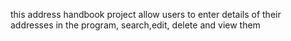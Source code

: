 this address handbook project allow users to enter details of their addresses in the program, search,edit, delete and view them 
